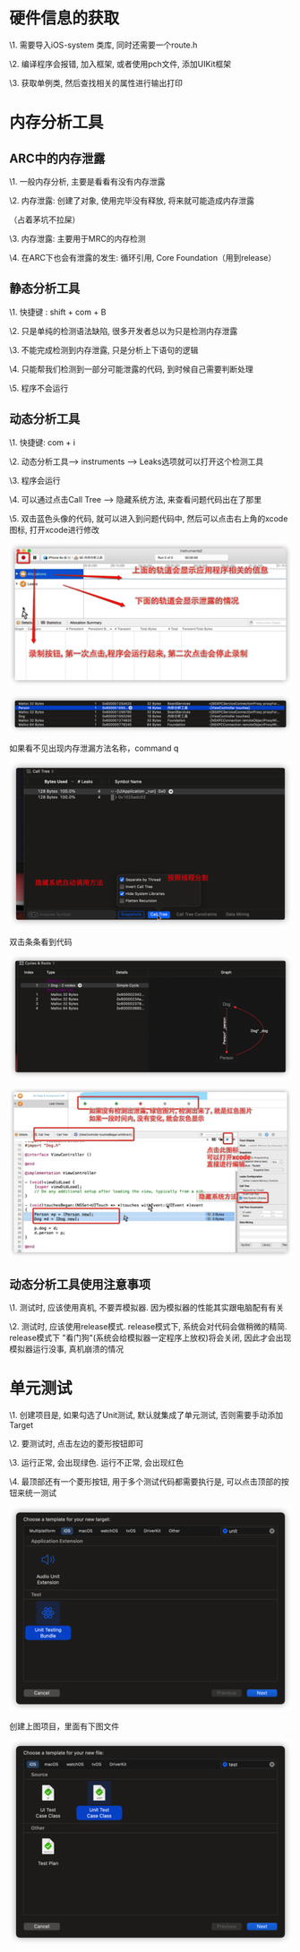 # 硬件信息的获取

\1. 需要导入iOS-system 类库, 同时还需要一个route.h

\2. 编译程序会报错, 加入<UIKit>框架, 或者使用pch文件, 添加UIKit框架

\3. 获取单例类, 然后查找相关的属性进行输出打印

# 内存分析工具

## ARC中的内存泄露

\1. 一般内存分析, 主要是看看有没有内存泄露

\2. 内存泄露: 创建了对象, 使用完毕没有释放, 将来就可能造成内存泄露

（占着茅坑不拉屎）

\3. 内存泄露: 主要用于MRC的内存检测

\4. 在ARC下也会有泄露的发生: 循环引用, Core Foundation（用到release）

## 静态分析工具

\1. 快捷键 : shift + com + B

\2. 只是单纯的检测语法缺陷, 很多开发者总以为只是检测内存泄露

\3. 不能完成检测到内存泄露, 只是分析上下语句的逻辑

\4. 只能帮我们检测到一部分可能泄露的代码, 到时候自己需要判断处理

\5. 程序不会运行

## 动态分析工具

\1. 快捷键: com + i

\2. 动态分析工具--> instruments --> Leaks选项就可以打开这个检测工具

\3. 程序会运行

\4. 可以通过点击Call Tree --> 隐藏系统方法, 来查看问题代码出在了那里

\5. 双击蓝色头像的代码, 就可以进入到问题代码中, 然后可以点击右上角的xcode图标, 打开xcode进行修改

![image-20220101160322407](%E7%AC%94%E8%AE%B0.assets/image-20220101160322407.png)

![image-20220101161801452](%E7%AC%94%E8%AE%B0.assets/image-20220101161801452.png)

如果看不见出现内存泄漏方法名称，command q



![image-20220101163128140](%E7%AC%94%E8%AE%B0.assets/image-20220101163128140.png)

双击条条看到代码

![image-20220101163207618](%E7%AC%94%E8%AE%B0.assets/image-20220101163207618.png)

![image-20220101163458527](%E7%AC%94%E8%AE%B0.assets/image-20220101163458527.png)

## 动态分析工具使用注意事项

\1. 测试时, 应该使用真机, 不要弄模拟器. 因为模拟器的性能其实跟电脑配有有关

\2. 测试时, 应该使用release模式. release模式下, 系统会对代码会做稍微的精简. release模式下 "看门狗"(系统会给模拟器一定程序上放权)将会关闭, 因此才会出现模拟器运行没事, 真机崩溃的情况

# 单元测试

\1. 创建项目是, 如果勾选了Unit测试, 默认就集成了单元测试, 否则需要手动添加Target

\2. 要测试时, 点击左边的菱形按钮即可

\3. 运行正常, 会出现绿色. 运行不正常, 会出现红色

\4. 最顶部还有一个菱形按钮, 用于多个测试代码都需要执行是, 可以点击顶部的按钮来统一测试

![image-20220101205939420](%E7%AC%94%E8%AE%B0.assets/image-20220101205939420.png)

创建上图项目，里面有下图文件

![image-20220101210111709](%E7%AC%94%E8%AE%B0.assets/image-20220101210111709.png)


